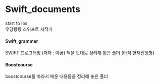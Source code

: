 # Swift_documents
start to ios<br>
우당탕탕 스위프트 시작기

<h4>Swift_grammer</h4>
SWIFT 프로그래밍 (저자 : 야곰) 책을 토대로 정리해 놓은 폴더 (아직 현재진행형)

<h4>Boostcourse</h4> 
boostcourse를 따라서 배운 내용들을 정리해 놓은 폴더
